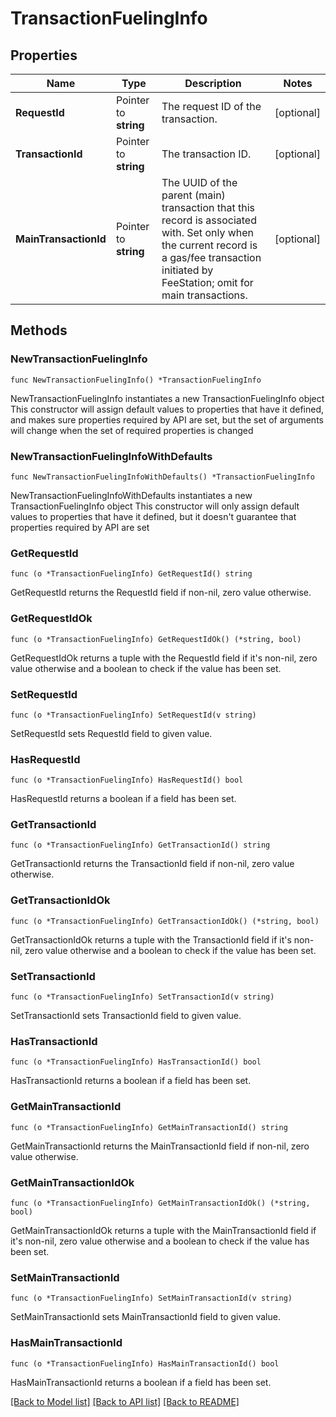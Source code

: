 # TransactionFuelingInfo

## Properties

Name | Type | Description | Notes
------------ | ------------- | ------------- | -------------
**RequestId** | Pointer to **string** | The request ID of the transaction. | [optional] 
**TransactionId** | Pointer to **string** | The transaction ID. | [optional] 
**MainTransactionId** | Pointer to **string** | The UUID of the parent (main) transaction that this record is associated with. Set only when the current record is a gas/fee transaction initiated by FeeStation; omit for main transactions. | [optional] 

## Methods

### NewTransactionFuelingInfo

`func NewTransactionFuelingInfo() *TransactionFuelingInfo`

NewTransactionFuelingInfo instantiates a new TransactionFuelingInfo object
This constructor will assign default values to properties that have it defined,
and makes sure properties required by API are set, but the set of arguments
will change when the set of required properties is changed

### NewTransactionFuelingInfoWithDefaults

`func NewTransactionFuelingInfoWithDefaults() *TransactionFuelingInfo`

NewTransactionFuelingInfoWithDefaults instantiates a new TransactionFuelingInfo object
This constructor will only assign default values to properties that have it defined,
but it doesn't guarantee that properties required by API are set

### GetRequestId

`func (o *TransactionFuelingInfo) GetRequestId() string`

GetRequestId returns the RequestId field if non-nil, zero value otherwise.

### GetRequestIdOk

`func (o *TransactionFuelingInfo) GetRequestIdOk() (*string, bool)`

GetRequestIdOk returns a tuple with the RequestId field if it's non-nil, zero value otherwise
and a boolean to check if the value has been set.

### SetRequestId

`func (o *TransactionFuelingInfo) SetRequestId(v string)`

SetRequestId sets RequestId field to given value.

### HasRequestId

`func (o *TransactionFuelingInfo) HasRequestId() bool`

HasRequestId returns a boolean if a field has been set.

### GetTransactionId

`func (o *TransactionFuelingInfo) GetTransactionId() string`

GetTransactionId returns the TransactionId field if non-nil, zero value otherwise.

### GetTransactionIdOk

`func (o *TransactionFuelingInfo) GetTransactionIdOk() (*string, bool)`

GetTransactionIdOk returns a tuple with the TransactionId field if it's non-nil, zero value otherwise
and a boolean to check if the value has been set.

### SetTransactionId

`func (o *TransactionFuelingInfo) SetTransactionId(v string)`

SetTransactionId sets TransactionId field to given value.

### HasTransactionId

`func (o *TransactionFuelingInfo) HasTransactionId() bool`

HasTransactionId returns a boolean if a field has been set.

### GetMainTransactionId

`func (o *TransactionFuelingInfo) GetMainTransactionId() string`

GetMainTransactionId returns the MainTransactionId field if non-nil, zero value otherwise.

### GetMainTransactionIdOk

`func (o *TransactionFuelingInfo) GetMainTransactionIdOk() (*string, bool)`

GetMainTransactionIdOk returns a tuple with the MainTransactionId field if it's non-nil, zero value otherwise
and a boolean to check if the value has been set.

### SetMainTransactionId

`func (o *TransactionFuelingInfo) SetMainTransactionId(v string)`

SetMainTransactionId sets MainTransactionId field to given value.

### HasMainTransactionId

`func (o *TransactionFuelingInfo) HasMainTransactionId() bool`

HasMainTransactionId returns a boolean if a field has been set.


[[Back to Model list]](../README.md#documentation-for-models) [[Back to API list]](../README.md#documentation-for-api-endpoints) [[Back to README]](../README.md)


